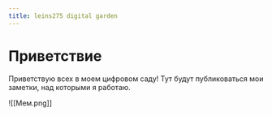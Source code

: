 ```yaml
---
title: leins275 digital garden
---
```

# Приветствие

Приветствую всех в моем цифровом саду! Тут будут публиковаться мои заметки, над которыми я работаю.

![[Мем.png]]


